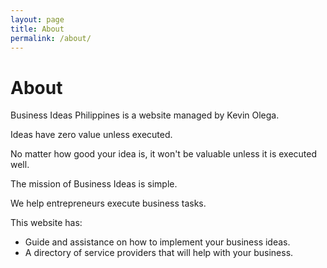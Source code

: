 ```yaml
---
layout: page
title: About
permalink: /about/
---
```

# About

Business Ideas Philippines is a website managed by Kevin Olega.

Ideas have zero value unless executed.

No matter how good your idea is, it won't be valuable unless it is executed well.

The mission of Business Ideas is simple.

We help entrepreneurs execute business tasks.

This website has:

- Guide and assistance on how to implement your business ideas.
- A directory of service providers that will help with your business.
